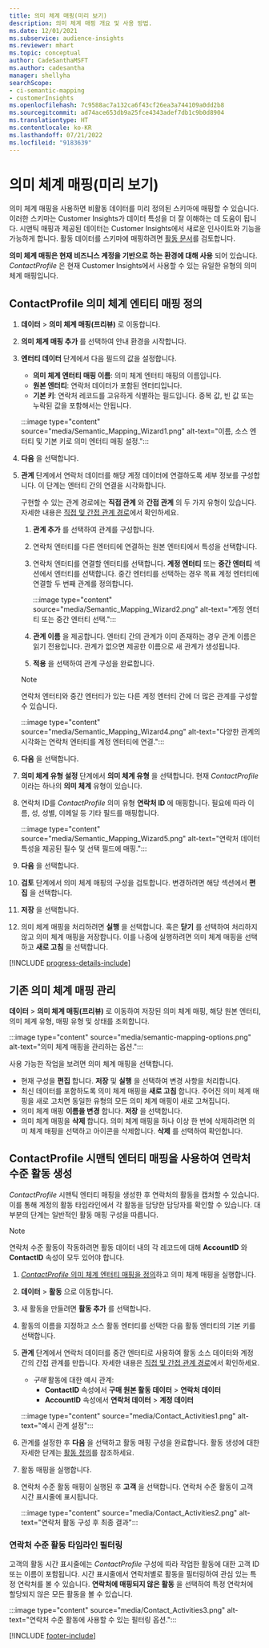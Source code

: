 ```yaml
---
title: 의미 체계 매핑(미리 보기)
description: 의미 체계 매핑 개요 및 사용 방법.
ms.date: 12/01/2021
ms.subservice: audience-insights
ms.reviewer: mhart
ms.topic: conceptual
author: CadeSanthaMSFT
ms.author: cadesantha
manager: shellyha
searchScope:
- ci-semantic-mapping
- customerInsights
ms.openlocfilehash: 7c9588ac7a132ca6f43cf26ea3a744109a0dd2b8
ms.sourcegitcommit: ad74ace653db9a25fce4343adef7db1c9b0d8904
ms.translationtype: HT
ms.contentlocale: ko-KR
ms.lasthandoff: 07/21/2022
ms.locfileid: "9183639"
---
```

# <a name="semantic-mappings-preview"></a>의미 체계 매핑(미리 보기)

의미 체계 매핑을 사용하면 비활동 데이터를 미리 정의된 스키마에 매핑할 수 있습니다. 이러한 스키마는 Customer Insights가 데이터 특성을 더 잘 이해하는 데 도움이 됩니다. 시맨틱 매핑과 제공된 데이터는 Customer Insights에서 새로운 인사이트와 기능을 가능하게 합니다. 활동 데이터를 스키마에 매핑하려면 [활동 문서](activities.md)를 검토합니다.

**의미 체계 매핑은 현재 비즈니스 계정을 기반으로 하는 환경에 대해 사용** 되어 있습니다. *ContactProfile* 은 현재 Customer Insights에서 사용할 수 있는 유일한 유형의 의미 체계 매핑입니다.

## <a name="define-a-contactprofile-semantic-entity-mapping"></a>ContactProfile 의미 체계 엔티티 매핑 정의

1. **데이터** > **의미 체계 매핑(프리뷰)** 로 이동합니다.

1. **의미 체계 매핑 추가** 를 선택하여 안내 환경을 시작합니다.

1. **엔터티 데이터** 단계에서 다음 필드의 값을 설정합니다.

   - **의미 체계 엔터티 매핑 이름**: 의미 체계 엔터티 매핑의 이름입니다.
   - **원본 엔터티**: 연락처 데이터가 포함된 엔터티입니다.
   - **기본 키**: 연락처 레코드를 고유하게 식별하는 필드입니다. 중복 값, 빈 값 또는 누락된 값을 포함해서는 안됩니다.

   :::image type="content" source="media/Semantic_Mapping_Wizard1.png" alt-text="이름, 소스 엔터티 및 기본 키로 의미 엔터티 매핑 설정.":::

1. **다음** 을 선택합니다.

1. **관계** 단계에서 연락처 데이터를 해당 계정 데이터에 연결하도록 세부 정보를 구성합니다. 이 단계는 엔터티 간의 연결을 시각화합니다.  

   구현할 수 있는 관계 경로에는 **직접 관계** 와 **간접 관계** 의 두 가지 유형이 있습니다. 자세한 내용은 [직접 및 간접 관계 경로](relationships.md#relationship-paths)에서 확인하세요.

   1. **관계 추가** 를 선택하여 관계를 구성합니다.
   1. 연락처 엔터티를 다른 엔터티에 연결하는 원본 엔터티에서 특성을 선택합니다.
   1. 연락처 엔터티를 연결할 엔터티를 선택합니다. **계정 엔터티** 또는 **중간 엔터티** 섹션에서 엔터티를 선택합니다. 중간 엔터티를 선택하는 경우 목표 계정 엔터티에 연결할 두 번째 관계를 정의합니다.

      :::image type="content" source="media/Semantic_Mapping_Wizard2.png" alt-text="계정 엔터티 또는 중간 엔터티 선택.":::

   1. **관계 이름** 을 제공합니다. 엔터티 간의 관계가 이미 존재하는 경우 관계 이름은 읽기 전용입니다. 관계가 없으면 제공한 이름으로 새 관계가 생성됩니다.
   1. **적용** 을 선택하여 관계 구성을 완료합니다.

   > [!NOTE]
   > 연락처 엔터티와 중간 엔터티가 있는 다른 계정 엔터티 간에 더 많은 관계를 구성할 수 있습니다.
   
     :::image type="content" source="media/Semantic_Mapping_Wizard4.png" alt-text="다양한 관계의 시각화는 연락처 엔터티를 계정 엔터티에 연결.":::

1. **다음** 을 선택합니다.

1. **의미 체계 유형 설정** 단계에서 **의미 체계 유형** 을 선택합니다. 현재 *ContactProfile* 이라는 하나의 **의미 체계** 유형이 있습니다.

1. 연락처 ID를 *ContactProfile* 의미 유형 **연락처 ID** 에 매핑합니다. 필요에 따라 이름, 성, 성별, 이메일 등 기타 필드를 매핑합니다.

   :::image type="content" source="media/Semantic_Mapping_Wizard5.png" alt-text="연락처 데이터 특성을 제공된 필수 및 선택 필드에 매핑.":::

1. **다음** 을 선택합니다.

1. **검토** 단계에서 의미 체계 매핑의 구성을 검토합니다. 변경하려면 해당 섹션에서 **편집** 을 선택합니다.

1. **저장** 을 선택합니다.

1. 의미 체계 매핑을 처리하려면 **실행** 을 선택합니다. 혹은 **닫기** 를 선택하여 처리하지 않고 의미 체계 매핑을 저장합니다. 이를 나중에 실행하려면 의미 체계 매핑을 선택하고 **새로 고침** 을 선택합니다.

[!INCLUDE [progress-details-include](includes/progress-details-pane.md)]

## <a name="manage-existing-semantic-mappings"></a>기존 의미 체계 매핑 관리

**데이터** > **의미 체계 매핑(프리뷰)** 로 이동하여 저장된 의미 체계 매핑, 해당 원본 엔터티, 의미 체계 유형, 매핑 유형 및 상태를 조회합니다.

:::image type="content" source="media/semantic-mapping-options.png" alt-text="의미 체계 매핑을 관리하는 옵션.":::

사용 가능한 작업을 보려면 의미 체계 매핑을 선택합니다.
- 현재 구성을 **편집** 합니다. **저장** 및 **실행** 을 선택하여 변경 사항을 처리합니다.
- 최신 데이터를 포함하도록 의미 체계 매핑을 **새로 고침** 합니다. 주어진 의미 체계 매핑을 새로 고치면 동일한 유형의 모든 의미 체계 매핑이 새로 고쳐집니다.
- 의미 체계 매핑 **이름을 변경** 합니다. **저장** 을 선택합니다.
- 의미 체계 매핑을 **삭제** 합니다. 의미 체계 매핑을 하나 이상 한 번에 삭제하려면 의미 체계 매핑을 선택하고 아이콘을 삭제합니다. **삭제** 를 선택하여 확인합니다.

## <a name="use-a-contactprofile-semantic-entity-mapping-to-create-contact-level-activities"></a>ContactProfile 시맨틱 엔터티 매핑을 사용하여 연락처 수준 활동 생성

*ContactProfile* 시맨틱 엔터티 매핑을 생성한 후 연락처의 활동을 캡처할 수 있습니다. 이를 통해 계정의 활동 타임라인에서 각 활동을 담당한 담당자를 확인할 수 있습니다. 대부분의 단계는 일반적인 활동 매핑 구성을 따릅니다.

   > [!NOTE]
   > 연락처 수준 활동이 작동하려면 활동 데이터 내의 각 레코드에 대해 **AccountID** 와 **ContactID** 속성이 모두 있어야 합니다.

1. [*ContactProfile* 의미 체계 엔터티 매핑을 정의](#define-a-contactprofile-semantic-entity-mapping)하고 의미 체계 매핑을 실행합니다.

1. **데이터** > **활동** 으로 이동합니다.

1. 새 활동을 만들려면 **활동 추가** 를 선택합니다.

1. 활동의 이름을 지정하고 소스 활동 엔터티를 선택한 다음 활동 엔터티의 기본 키를 선택합니다.

1. **관계** 단계에서 연락처 데이터를 중간 엔터티로 사용하여 활동 소스 데이터와 계정 간의 간접 관계를 만듭니다. 자세한 내용은 [직접 및 간접 관계 경로](relationships.md#relationship-paths)에서 확인하세요.
   - *구매* 활동에 대한 예시 관계:
      - **ContactID** 속성에서 **구매 원본 활동 데이터** > **연락처 데이터**
      - **AccountID** 속성에서 **연락처 데이터** > **계정 데이터**

   :::image type="content" source="media/Contact_Activities1.png" alt-text="예시 관계 설정":::

1. 관계를 설정한 후 **다음** 을 선택하고 활동 매핑 구성을 완료합니다. 활동 생성에 대한 자세한 단계는 [활동 정의](activities.md)를 참조하세요.

1. 활동 매핑을 실행합니다.

1. 연락처 수준 활동 매핑이 실행된 후 **고객** 을 선택합니다. 연락처 수준 활동이 고객 시간 표시줄에 표시됩니다.

   :::image type="content" source="media/Contact_Activities2.png" alt-text="연락처 활동 구성 후 최종 결과":::

### <a name="contact-level-activity-timeline-filtering"></a>연락처 수준 활동 타임라인 필터링

고객의 활동 시간 표시줄에는 *ContactProfile* 구성에 따라 작업한 활동에 대한 고객 ID 또는 이름이 포함됩니다. 시간 표시줄에서 연락처별로 활동을 필터링하여 관심 있는 특정 연락처를 볼 수 있습니다. **연락처에 매핑되지 않은 활동** 을 선택하여 특정 연락처에 할당되지 않은 모든 활동을 볼 수 있습니다.

:::image type="content" source="media/Contact_Activities3.png" alt-text="연락처 수준 활동에 사용할 수 있는 필터링 옵션.":::

[!INCLUDE [footer-include](includes/footer-banner.md)]
